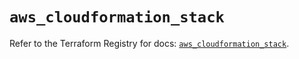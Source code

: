 # `aws_cloudformation_stack`

Refer to the Terraform Registry for docs: [`aws_cloudformation_stack`](https://registry.terraform.io/providers/hashicorp/aws/5.46.0/docs/resources/cloudformation_stack).
